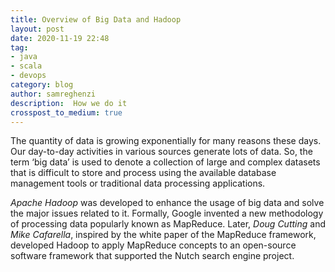 ```yaml
---
title: Overview of Big Data and Hadoop
layout: post
date: 2020-11-19 22:48
tag:
- java
- scala
- devops
category: blog
author: samreghenzi
description:  How we do it
crosspost_to_medium: true
---
```



The quantity of data is growing exponentially for many reasons these days. Our day-to-day activities in various sources generate lots of data. So, the term ‘big data’ is used to denote a collection of large and complex datasets that is difficult to store and process using the available database management tools or traditional data processing applications.

*Apache Hadoop* was developed to enhance the usage of big data and solve the major issues related to it. Formally, Google invented a new methodology of processing data popularly known as MapReduce. Later, _Doug Cutting_ and _Mike Cafarella_, inspired by the white paper of the MapReduce framework, developed Hadoop to apply MapReduce concepts to an open-source software framework that supported the Nutch search engine project.